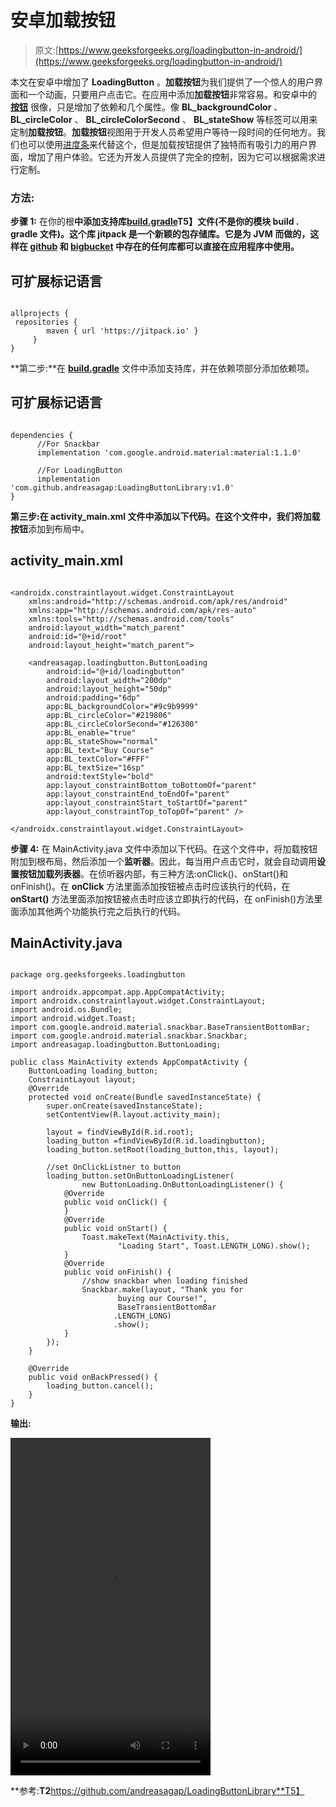 # 安卓加载按钮

> 原文:[https://www.geeksforgeeks.org/loadingbutton-in-android/](https://www.geeksforgeeks.org/loadingbutton-in-android/)

本文在安卓中增加了 **LoadingButton** 。**加载按钮**为我们提供了一个惊人的用户界面和一个动画，只要用户点击它。在应用中添加**加载按钮**非常容易。和安卓中的 [**按钮**](https://www.geeksforgeeks.org/handling-click-events-button-android/) 很像，只是增加了依赖和几个属性。像 **BL_backgroundColor** 、 **BL_circleColor** 、 **BL_circleColorSecond** 、 **BL_stateShow** 等标签可以用来定制**加载按钮**。**加载按钮**视图用于开发人员希望用户等待一段时间的任何地方。我们也可以使用[进度条](https://www.geeksforgeeks.org/progressbar-in-kotlin/#:~:text=Android%20ProgressBar%20is%20a%20user,the%20time%20remaining%20in%20operation.)来代替这个，但是加载按钮提供了独特而有吸引力的用户界面，增加了用户体验。它还为开发人员提供了完全的控制，因为它可以根据需求进行定制。

### 方法:

**步骤 1:** 在你的根**中添加支持库[build.gradle](https://www.geeksforgeeks.org/android-build-gradle/)T5】文件(不是你的模块 build . gradle 文件)。这个库 **jitpack** 是一个新颖的包存储库。它是为 JVM 而做的，这样在 [github](https://www.geeksforgeeks.org/ultimate-guide-git-github/) 和 [bigbucket](https://www.geeksforgeeks.org/bitbucket-vs-github-vs-gitlab/) 中存在的任何库都可以直接在应用程序中使用。**

## 可扩展标记语言

```

allprojects {           
 repositories {           
        maven { url 'https://jitpack.io' }           
     }          
}           
```

**第二步:**在 **[build.gradle](https://www.geeksforgeeks.org/android-build-gradle/)** 文件中添加支持库，并在依赖项部分添加依赖项。

## 可扩展标记语言

```

dependencies {     
      //For Snackbar 
      implementation 'com.google.android.material:material:1.1.0'     

      //For LoadingButton
      implementation 'com.github.andreasagap:LoadingButtonLibrary:v1.0'
}          
```

**第三步:**在 **activity_main.xml** 文件中添加以下代码。在这个文件中，我们将**加载按钮**添加到布局中。

## activity_main.xml

```

<androidx.constraintlayout.widget.ConstraintLayout
    xmlns:android="http://schemas.android.com/apk/res/android"
    xmlns:app="http://schemas.android.com/apk/res-auto"
    xmlns:tools="http://schemas.android.com/tools"
    android:layout_width="match_parent"
    android:id="@+id/root"
    android:layout_height="match_parent">

    <andreasagap.loadingbutton.ButtonLoading
        android:id="@+id/loadingbutton"
        android:layout_width="200dp"
        android:layout_height="50dp"
        android:padding="6dp"
        app:BL_backgroundColor="#9c9b9999"
        app:BL_circleColor="#219806"
        app:BL_circleColorSecond="#126300"
        app:BL_enable="true"
        app:BL_stateShow="normal"
        app:BL_text="Buy Course"
        app:BL_textColor="#FFF"
        app:BL_textSize="16sp"
        android:textStyle="bold"
        app:layout_constraintBottom_toBottomOf="parent"
        app:layout_constraintEnd_toEndOf="parent"
        app:layout_constraintStart_toStartOf="parent"
        app:layout_constraintTop_toTopOf="parent" />

</androidx.constraintlayout.widget.ConstraintLayout>
```

**步骤 4:** 在 MainActivity.java 文件中添加以下代码。在这个文件中，将加载按钮附加到根布局，然后添加一个**监听器**。因此，每当用户点击它时，就会自动调用**设置按钮加载列表器**。在侦听器内部，有三种方法:onClick()、onStart()和 onFinish()。在 **onClick** 方法里面添加按钮被点击时应该执行的代码，在 **onStart()** 方法里面添加按钮被点击时应该立即执行的代码，在 onFinish()方法里面添加其他两个功能执行完之后执行的代码。

## MainActivity.java

```

package org.geeksforgeeks.loadingbutton          

import androidx.appcompat.app.AppCompatActivity;
import androidx.constraintlayout.widget.ConstraintLayout;
import android.os.Bundle;
import android.widget.Toast;
import com.google.android.material.snackbar.BaseTransientBottomBar;
import com.google.android.material.snackbar.Snackbar;
import andreasagap.loadingbutton.ButtonLoading;

public class MainActivity extends AppCompatActivity {
    ButtonLoading loading_button;
    ConstraintLayout layout;
    @Override
    protected void onCreate(Bundle savedInstanceState) {
        super.onCreate(savedInstanceState);
        setContentView(R.layout.activity_main);

        layout = findViewById(R.id.root);
        loading_button =findViewById(R.id.loadingbutton);
        loading_button.setRoot(loading_button,this, layout);

        //set OnClickListner to button
        loading_button.setOnButtonLoadingListener(
                new ButtonLoading.OnButtonLoadingListener() {
            @Override
            public void onClick() {
            }
            @Override
            public void onStart() {
                Toast.makeText(MainActivity.this,
                        "Loading Start", Toast.LENGTH_LONG).show();
            }
            @Override
            public void onFinish() {
                //show snackbar when loading finished
                Snackbar.make(layout, "Thank you for
                        buying our Course!",
                        BaseTransientBottomBar
                       .LENGTH_LONG)
                       .show();
            }
        });
    }

    @Override
    public void onBackPressed() {
        loading_button.cancel();
    }
}
```

**输出:**

<video class="wp-video-shortcode" id="video-454786-1" width="320" height="540" preload="metadata" controls=""><source type="video/mp4" src="https://media.geeksforgeeks.org/wp-content/uploads/20200717135823/2020_07_17_13_56_44_0011.mp4?_=1">[https://media.geeksforgeeks.org/wp-content/uploads/20200717135823/2020_07_17_13_56_44_0011.mp4](https://media.geeksforgeeks.org/wp-content/uploads/20200717135823/2020_07_17_13_56_44_0011.mp4)</video>

**参考:**T2**https://github.com/andreasagap/LoadingButtonLibrary**T5】